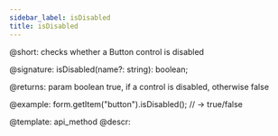 ```yaml
---
sidebar_label: isDisabled
title: isDisabled
---          
```


@short: checks whether a Button control is disabled

@signature: isDisabled(name?: string): boolean;


@returns:
param   boolean     true, if a control is disabled, otherwise false

@example:
form.getItem("button").isDisabled();
// -> true/false


@template: api_method
@descr:



